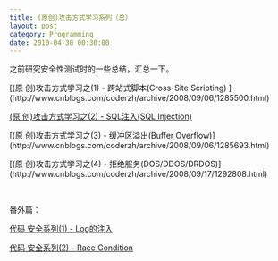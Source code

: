 ```yaml
---
title: (原创)攻击方式学习系列（总）
layout: post
category: Programming
date: 2010-04-30 00:30:00
---
```


之前研究安全性测试时的一些总结，汇总一下。

<p>[(原 创)攻击方式学习之(1) - 跨站式脚本(Cross-Site Scripting) ](http://www.cnblogs.com/coderzh/archive/2008/09/06/1285500.html)
  
[(原 创)攻击方式学习之(2) - SQL注入(SQL Injection)](http://www.cnblogs.com/coderzh/archive/2008/09/06/1285556.html)

<p>[(原 创)攻击方式学习之(3) - 缓冲区溢出(Buffer Overflow)](http://www.cnblogs.com/coderzh/archive/2008/09/06/1285693.html)

<p>[(原 创)攻击方式学习之(4) - 拒绝服务(DOS/DDOS/DRDOS)](http://www.cnblogs.com/coderzh/archive/2008/09/17/1292808.html)

&nbsp;

番外篇：
  
[代码 安全系列(1) - Log的注入](http://www.cnblogs.com/coderzh/archive/2008/12/15/1355530.html)&nbsp;
  
[代码 安全系列(2) - Race Condition](http://www.cnblogs.com/coderzh/archive/2008/12/31/1365994.html)&nbsp;
</p></p></p>
